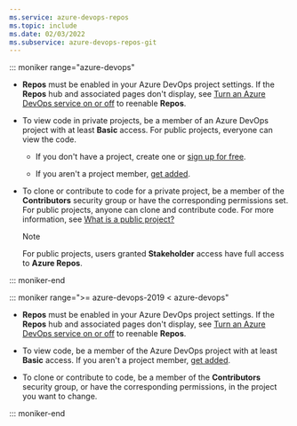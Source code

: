 ```yaml
---
ms.service: azure-devops-repos
ms.topic: include
ms.date: 02/03/2022
ms.subservice: azure-devops-repos-git
---
```


::: moniker range="azure-devops"

- **Repos** must be enabled in your Azure DevOps project settings. If the **Repos** hub and associated pages don't display, see [Turn an Azure DevOps service on or off](../../../organizations/settings/set-services.md) to reenable **Repos**.

- To view code in private projects, be a member of an Azure DevOps project with at least **Basic** access. For public projects, everyone can view the code.

  - If you don't have a project, create one or [sign up for free](../../../user-guide/sign-up-invite-teammates.md).
  
  - If you aren't a project member, [get added](../../../organizations/accounts/add-organization-users.md).

- To clone or contribute to code for a private project, be a member of the **Contributors** security group or have the corresponding permissions set. For public projects, anyone can clone and contribute code. For more information, see [What is a public project?](/azure/devops/organizations/projects/about-projects)

  > [!NOTE]
  > For public projects, users granted **Stakeholder** access have full access to **Azure Repos**.

::: moniker-end

::: moniker range=">= azure-devops-2019 < azure-devops"

- **Repos** must be enabled in your Azure DevOps project settings. If the **Repos** hub and associated pages don't display, see [Turn an Azure DevOps service on or off](../../../organizations/settings/set-services.md) to reenable **Repos**.

- To view code, be a member of the Azure DevOps project with at least **Basic** access. If you aren't a project member, [get added](../../../organizations/security/add-users-team-project.md).

- To clone or contribute to code, be a member of the **Contributors** security group, or have the corresponding permissions, in the project you want to change.

::: moniker-end


